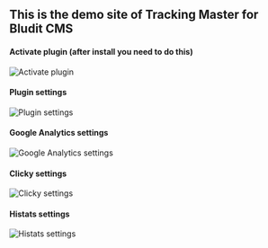 ## This is the demo site of Tracking Master for Bludit CMS

#### Activate plugin (after install you need to do this)

![](https://github.com/tompidev/tracking-master-plugin/blob/master/images/activate-plugin.png "Activate plugin")

#### Plugin settings

![](https://github.com/tompidev/tracking-master-plugin/blob/master/images/screenshot.png "Plugin settings")

#### Google Analytics settings

![](https://github.com/tompidev/tracking-master-plugin/blob/master/images/img01.png "Google Analytics settings")

#### Clicky settings

![](https://github.com/tompidev/tracking-master-plugin/blob/master/images/img02.png "Clicky settings")

#### Histats settings

![](https://github.com/tompidev/tracking-master-plugin/blob/master/images/img03.png "Histats settings")

